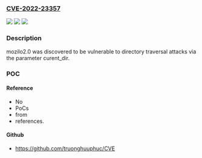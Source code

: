 ### [CVE-2022-23357](https://cve.mitre.org/cgi-bin/cvename.cgi?name=CVE-2022-23357)
![](https://img.shields.io/static/v1?label=Product&message=n%2Fa&color=blue)
![](https://img.shields.io/static/v1?label=Version&message=n%2Fa&color=blue)
![](https://img.shields.io/static/v1?label=Vulnerability&message=n%2Fa&color=brighgreen)

### Description

mozilo2.0 was discovered to be vulnerable to directory traversal attacks via the parameter curent_dir.

### POC

#### Reference
- No
- PoCs
- from
- references.

#### Github
- https://github.com/truonghuuphuc/CVE

